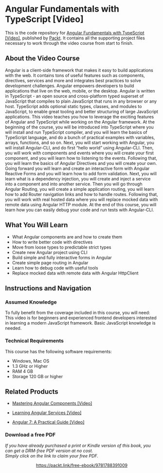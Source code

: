 ﻿# Angular Fundamentals with TypeScript [Video]
This is the code repository for [Angular Fundamentals with TypeScript [Video]](https://www.packtpub.com/application-development/angular-fundamentals-typescript-video?utm_source=github&utm_medium=repository&utm_campaign=9781788391009), published by [Packt](https://www.packtpub.com/?utm_source=github). It contains all the supporting project files necessary to work through the video course from start to finish.
## About the Video Course
Angular is a client-side framework that makes it easy to build applications with the web. It contains tons of useful features such as components, directives, services and more and integrates best practices to solve development challenges. Angular empowers developers to build applications that live on the web, mobile, or the desktop. Angular is written in TypeScript - an open source and cross-platform typed superset of JavaScript that compiles to plain JavaScript that runs in any browser or any host. TypeScript adds optional static types, classes, and modules to JavaScript, to enable great tooling and better structuring of large JavaScript applications.
This video teaches you how to leverage the exciting features of Angular and TypeScript while working on the Angular framework. At the beginning of the course, you will be introduced into TypeScript where you will install and run TypeScript compiler, and you will learn the basics of TypeScript language, and do a bunch of practical examples with variables, arrays, functions, and so on. Next, you will start working with Angular, you will install Angular-CLI, and do first “hello world” using Angular-CLI. Then, you will work with components and events where you will create your first component, and you will learn how to listening to the events. Following that, you will learn the basics of Angular Directives and you will create your own. Going forward you will learn and create an interactive form with Angular Reactive Forms and you will learn how to add form validation. Next, you will learn what is a dependency injection, you will create and inject a service into a component and into another service. Then you will go through Angular Routing, you will create a simple application routing, you will learn how to add Router navigation links and how to handle routes. Following that, you will work with real hosted data where you will replace mocked data with remote data using Angular HTTP module. At the end of this course, you will learn how you can easily debug your code and run tests with Angular-CLI.

<H2>What You Will Learn</H2>
<DIV class=book-info-will-learn-text>
<UL>
<LI>What Angular components are and how to create them 
<LI>How to write better code with directives 
<LI>Move from loose types to predictable strict types 
<LI>Create new Angular project using CLI 
<LI>Build simple and fully interactive forms in Angular 
<LI>Create simple page routing in Angular 
<LI>Learn how to debug code with useful tools 
<LI>Replace mocked data with remote data with Angular HttpClient </LI></UL></DIV>

## Instructions and Navigation
### Assumed Knowledge
To fully benefit from the coverage included in this course, you will need:<br/>
This video is for beginners and experienced frontend developers interested in learning a modern JavaScript framework. Basic JavaScript knowledge is needed.
### Technical Requirements
This course has the following software requirements:<br/>
- Windows, Mac OS
- 1.3 GHz or Higher
- RAM 4 GB
- Storage 120 GB or higher

## Related Products
* [Mastering Angular Components [Video]](https://www.packtpub.com/application-development/angular-fundamentals-typescript-video?utm_source=github&utm_medium=repository&utm_campaign=9781788391009)

* [Learning Angular Services [Video]](https://www.packtpub.com/application-development/angular-fundamentals-typescript-video?utm_source=github&utm_medium=repository&utm_campaign=9781788391009)

* [Angular 7: A Practical Guide [Video]](https://www.packtpub.com/application-development/angular-fundamentals-typescript-video?utm_source=github&utm_medium=repository&utm_campaign=9781788391009)

### Download a free PDF

 <i>If you have already purchased a print or Kindle version of this book, you can get a DRM-free PDF version at no cost.<br>Simply click on the link to claim your free PDF.</i>
<p align="center"> <a href="https://packt.link/free-ebook/9781788391009">https://packt.link/free-ebook/9781788391009 </a> </p>